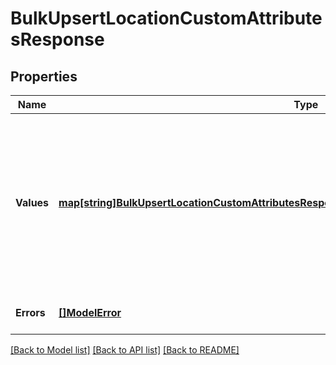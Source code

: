 # BulkUpsertLocationCustomAttributesResponse

## Properties
Name | Type | Description | Notes
------------ | ------------- | ------------- | -------------
**Values** | [**map[string]BulkUpsertLocationCustomAttributesResponseLocationCustomAttributeUpsertResponse**](BulkUpsertLocationCustomAttributesResponseLocationCustomAttributeUpsertResponse.md) | A map of responses that correspond to individual upsert requests. Each response has the same ID as the corresponding request and contains either a &#x60;location_id&#x60; and &#x60;custom_attribute&#x60; or an &#x60;errors&#x60; field. | [optional] [default to null]
**Errors** | [**[]ModelError**](Error.md) | Any errors that occurred during the request. | [optional] [default to null]

[[Back to Model list]](../README.md#documentation-for-models) [[Back to API list]](../README.md#documentation-for-api-endpoints) [[Back to README]](../README.md)

